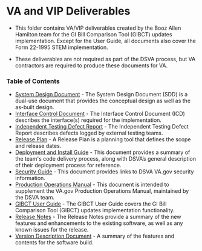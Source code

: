# VA and VIP Deliverables

* This folder contains VA/VIP deliverables created by the Booz Allen Hamilton team for the GI Bill Comparison Tool (GIBCT) updates implementation. Except for the User Guide, all documents also cover the Form 22-1995 STEM implementation.

* These deliverables are not required as part of the DSVA process, but VA contractors are required to produce these documents for VA.

### Table of Contents

* [System Design Document](https://github.com/department-of-veterans-affairs/vets.gov-team/blob/master/Products/Education/GIBCT/2019%20Colmery%20Act%20Updates/Deliverables/0003AD_VA.gov%20Education%20SDD_20190802.pdf) - The System Design Document (SDD) is a dual-use document that provides the conceptual design as well as the as-built design. 
* [Interface Control Document](https://github.com/department-of-veterans-affairs/vets.gov-team/blob/master/Products/Education/GIBCT/2019%20Colmery%20Act%20Updates/Deliverables/0003AE_VA.gov%20Education%20ICD_20190802.pdf) - The Interface Control Document (ICD) describes the interface(s) required for the implementation. 
* [Independent Testing Defect Report](https://github.com/department-of-veterans-affairs/vets.gov-team/blob/master/Products/Education/GIBCT/2019%20Colmery%20Act%20Updates/Deliverables/0003BA_VA.gov%20Education%20ITDR_20190802.pdf) - The Independent Testing Defect Report describes defects logged by external testing teams.
* [Release Plan](https://github.com/department-of-veterans-affairs/vets.gov-team/blob/master/Products/Education/GIBCT/2019%20Colmery%20Act%20Updates/Deliverables/0003BB_VA.gov%20Education%20Release%20Plan_20190802.pdf) - A Release Plan is a planning tool that defines the scope and release dates.
* [Deployment and Install Guide](https://github.com/department-of-veterans-affairs/vets.gov-team/blob/master/Products/Education/GIBCT/2019%20Colmery%20Act%20Updates/Deliverables/0003BC_VA.gov%20Education%20Deploy%20Install%20Guide_20190802.pdf) - This document provides a summary of the team's code delivery process, along with DSVA’s general description of their deployment process for reference. 
* [Security Guide](https://github.com/department-of-veterans-affairs/vets.gov-team/blob/master/Products/Education/GIBCT/2019%20Colmery%20Act%20Updates/Deliverables/0003BD_VA.gov%20Education%20Security%20Guide_20190802.pdf) - This document provides links to DSVA VA.gov security information. 
* [Production Operations Manual](https://github.com/department-of-veterans-affairs/vets.gov-team/blob/master/Products/Education/GIBCT/2019%20Colmery%20Act%20Updates/Deliverables/0003BE_VA.gov%20Education%20POM_20190802.pdf) - This document is intended to supplement the VA.gov Production Operations Manual, maintained by the DSVA team.
* [GIBCT User Guide](https://github.com/department-of-veterans-affairs/vets.gov-team/blob/master/Products/Education/GIBCT/2019%20Colmery%20Act%20Updates/Deliverables/0003BF_VA.gov%20Education%20GIBCT%20User%20Guide_20190802.pdf) - The GIBCT User Guide covers the GI Bill Comparison Tool (GIBCT) updates implementation functionality.
* [Release Notes](https://github.com/department-of-veterans-affairs/vets.gov-team/blob/master/Products/Education/GIBCT/2019%20Colmery%20Act%20Updates/Deliverables/0003BG_VA.gov%20Education%20Release%20Notes_20190802.pdf) - The Release Notes provide a summary of the new features and enhancements to the existing software, as well as any known issues for the release.
* [Version Description Document](https://github.com/department-of-veterans-affairs/vets.gov-team/blob/master/Products/Education/GIBCT/2019%20Colmery%20Act%20Updates/Deliverables/0003BH_VA.gov%20Education%20VDD_20190802.pdf) - A summary of the features and contents for the software build.
